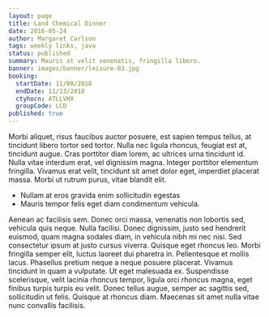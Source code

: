 ```yaml
---
layout: page
title: Land Chemical Dinner
date: 2016-05-24
author: Margaret Carlson
tags: weekly links, java
status: published
summary: Mauris at velit venenatis, fringilla libero.
banner: images/banner/leisure-03.jpg
booking:
  startDate: 11/08/2018
  endDate: 11/13/2018
  ctyhocn: ATLLVHX
  groupCode: LCD
published: true
---
```

Morbi aliquet, risus faucibus auctor posuere, est sapien tempus tellus, at tincidunt libero tortor sed tortor. Nulla nec ligula rhoncus, feugiat est at, tincidunt augue. Cras porttitor diam lorem, ac ultrices urna tincidunt id. Nulla vitae interdum erat, vel dignissim magna. Integer porttitor elementum fringilla. Vivamus erat velit, tincidunt sit amet dolor eget, imperdiet placerat massa. Morbi ut rutrum purus, vitae blandit elit.

* Nullam at eros gravida enim sollicitudin egestas
* Mauris tempor felis eget diam condimentum vehicula.

Aenean ac facilisis sem. Donec orci massa, venenatis non lobortis sed, vehicula quis neque. Nulla facilisi. Donec dignissim, justo sed hendrerit euismod, quam magna sodales diam, in vehicula nibh mi nec nisi. Sed consectetur ipsum at justo cursus viverra. Quisque eget rhoncus leo. Morbi fringilla semper elit, luctus laoreet dui pharetra in. Pellentesque et mollis lacus. Phasellus pretium neque a neque posuere placerat. Vivamus tincidunt in quam a vulputate. Ut eget malesuada ex. Suspendisse scelerisque, velit lacinia rhoncus tempor, ligula orci rhoncus magna, eget finibus turpis turpis eu velit. Donec tellus augue, semper ac sagittis sed, sollicitudin ut felis. Quisque at rhoncus diam. Maecenas sit amet nulla vitae nunc convallis facilisis.
